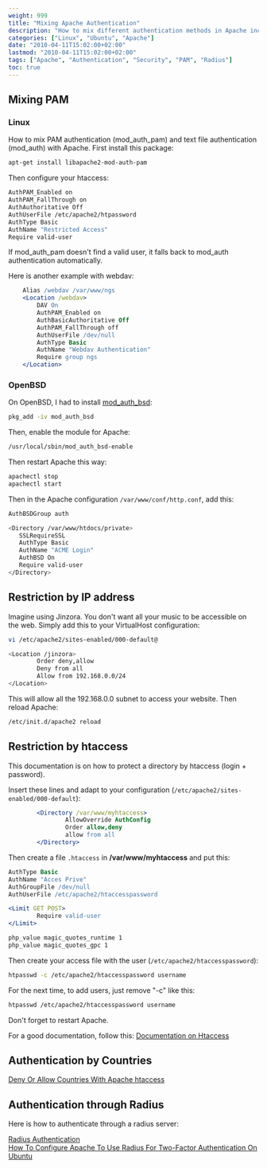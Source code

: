```yaml
---
weight: 999
title: "Mixing Apache Authentication"
description: "How to mix different authentication methods in Apache including PAM, htaccess, IP restrictions, country-based access, and Radius authentication."
categories: ["Linux", "Ubuntu", "Apache"]
date: "2010-04-11T15:02:00+02:00"
lastmod: "2010-04-11T15:02:00+02:00"
tags: ["Apache", "Authentication", "Security", "PAM", "Radius"]
toc: true
---
```


## Mixing PAM

### Linux

How to mix PAM authentication (mod_auth_pam) and text file authentication (mod_auth) with Apache. First install this package:

```bash
apt-get install libapache2-mod-auth-pam
```

Then configure your htaccess:

```bash
AuthPAM_Enabled on
AuthPAM_FallThrough on
AuthAuthoritative Off
AuthUserFile /etc/apache2/htpassword
AuthType Basic
AuthName "Restricted Access"
Require valid-user
```

If mod_auth_pam doesn't find a valid user, it falls back to mod_auth authentication automatically.

Here is another example with webdav:

```apache {linenos=table}
    Alias /webdav /var/www/ngs
    <Location /webdav>
        DAV On
        AuthPAM_Enabled on
        AuthBasicAuthoritative Off 
        AuthPAM_FallThrough off 
        AuthUserFile /dev/null
        AuthType Basic
        AuthName "Webdav Authentication"
        Require group ngs 
    </Location>
```

### OpenBSD

On OpenBSD, I had to install [mod_auth_bsd](https://www.25thandclement.com/~william/projects/bsdauth.html):

```bash
pkg_add -iv mod_auth_bsd
```

Then, enable the module for Apache:

```bash
/usr/local/sbin/mod_auth_bsd-enable
```

Then restart Apache this way:

```bash
apachectl stop
apachectl start
```

Then in the Apache configuration `/var/www/conf/http.conf`, add this:

```bash
AuthBSDGroup auth

<Directory /var/www/htdocs/private>
   SSLRequireSSL
   AuthType Basic
   AuthName "ACME Login"
   AuthBSD On
   Require valid-user
</Directory>
```

## Restriction by IP address

Imagine using Jinzora. You don't want all your music to be accessible on the web. Simply add this to your VirtualHost configuration:

```bash
vi /etc/apache2/sites-enabled/000-default@
```

```bash
<Location /jinzora>
        Order deny,allow
        Deny from all
        Allow from 192.168.0.0/24
</Location>
```

This will allow all the 192.168.0.0 subnet to access your website. Then reload Apache:

```bash
/etc/init.d/apache2 reload
```

## Restriction by htaccess

This documentation is on how to protect a directory by htaccess (login + password).

Insert these lines and adapt to your configuration (`/etc/apache2/sites-enabled/000-default`):

```apache {linenos=table}
        <Directory /var/www/myhtaccess>
                AllowOverride AuthConfig
                Order allow,deny
                allow from all
        </Directory>
```

Then create a file `.htaccess` in **/var/www/myhtaccess** and put this:

```apache {linenos=table}
AuthType Basic
AuthName "Acces Prive"
AuthGroupFile /dev/null
AuthUserFile /etc/apache2/htaccesspassword

<Limit GET POST>
        Require valid-user
</Limit>

php_value magic_quotes_runtime 1
php_value magic_quotes_gpc 1
```

Then create your access file with the user (`/etc/apache2/htaccesspassword`):

```bash
htpasswd -c /etc/apache2/htaccesspassword username
```

For the next time, to add users, just remove "-c" like this:

```bash
htpasswd /etc/apache2/htaccesspassword username
```

Don't forget to restart Apache.

For a good documentation, follow this:
[Documentation on Htaccess](/pdf/htaccess.pdf)

## Authentication by Countries

[Deny Or Allow Countries With Apache htaccess](/pdf/deny_or_allow_countries_with_apache_htaccess.pdf)

## Authentication through Radius

Here is how to authenticate through a radius server:

[Radius Authentication](/pdf/apache_radius_authentication.pdf)  
[How To Configure Apache To Use Radius For Two-Factor Authentication On Ubuntu](/pdf/how_to_configure_apache_to_use_radius_for_two-factor_authentication_on_ubuntu.pdf)
